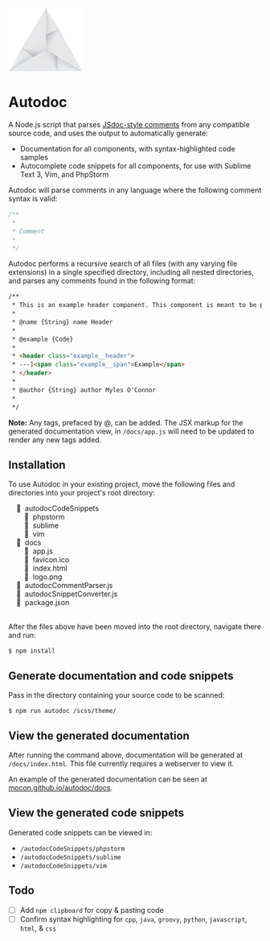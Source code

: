 [![Autodoc by @mocon](https://github.com/mocon/autodoc/blob/master/docs/logo.png)](https://dribbble.com/shots/2377274-Origami-Logo)
# Autodoc

A Node.js script that parses <a href="http://usejsdoc.org/tags-example.html" target="_blank">JSdoc-style comments</a> from any compatible source code, and uses the output to automatically generate:

* Documentation for all components, with syntax-highlighted code samples
* Autocomplete code snippets for all components, for use with Sublime Text 3, Vim, and PhpStorm

Autodoc will parse comments in any language where the following comment syntax is valid:

```js
/**
 *
 * Comment
 *
 */
```

Autodoc performs a recursive search of all files (with any varying file extensions) in a single specified directory, including all nested directories, and parses any comments found in the following format:

```html
/**
 * This is an example header component. This component is meant to be placed at the top of the page.
 *
 * @name {String} name Header
 *
 * @example {Code}
 *
 * <header class="example__header">
 * ---]<span class="example__span">Example</span>
 * </header>
 *
 * @author {String} author Myles O'Connor
 *
 */
```

__Note:__ Any tags, prefaced by @, can be added. The JSX markup for the generated documentation view, in `/docs/app.js` will need to be updated to render any new tags added.

## Installation

To use Autodoc in your existing project, move the following files and directories into your project's root directory:

&nbsp;&nbsp;&nbsp;&nbsp;&#128194; &nbsp;autodocCodeSnippets  
&nbsp;&nbsp;&nbsp;&nbsp;&nbsp;&nbsp;&nbsp;&nbsp;&#128194; &nbsp;phpstorm  
&nbsp;&nbsp;&nbsp;&nbsp;&nbsp;&nbsp;&nbsp;&nbsp;&#128194; &nbsp;sublime  
&nbsp;&nbsp;&nbsp;&nbsp;&nbsp;&nbsp;&nbsp;&nbsp;&#128194; &nbsp;vim  
&nbsp;&nbsp;&nbsp;&nbsp;&#128194; &nbsp;docs  
&nbsp;&nbsp;&nbsp;&nbsp;&nbsp;&nbsp;&nbsp;&nbsp;&#128196; &nbsp;app.js  
&nbsp;&nbsp;&nbsp;&nbsp;&nbsp;&nbsp;&nbsp;&nbsp;&#128196; &nbsp;favicon.ico  
&nbsp;&nbsp;&nbsp;&nbsp;&nbsp;&nbsp;&nbsp;&nbsp;&#128196; &nbsp;index.html  
&nbsp;&nbsp;&nbsp;&nbsp;&nbsp;&nbsp;&nbsp;&nbsp;&#128196; &nbsp;logo.png  
&nbsp;&nbsp;&nbsp;&nbsp;&#128196; &nbsp;autodocCommentParser.js  
&nbsp;&nbsp;&nbsp;&nbsp;&#128196; &nbsp;autodocSnippetConverter.js  
&nbsp;&nbsp;&nbsp;&nbsp;&#128196; &nbsp;package.json  
<br/>

After the files above have been moved into the root directory, navigate there and run:

```
$ npm install
```

## Generate documentation and code snippets

Pass in the directory containing your source code to be scanned:

```
$ npm run autodoc /scss/theme/
```

## View the generated documentation

After running the command above, documentation will be generated at `/docs/index.html`. This file currently requires a webserver to view it.

An example of the generated documentation can be seen at <a href="https://mocon.github.io/autodoc/docs/" target="_blank">mocon.github.io/autodoc/docs</a>.

## View the generated code snippets

Generated code snippets can be viewed in:

* `/autodocCodeSnippets/phpstorm`
* `/autodocCodeSnippets/sublime`
* `/autodocCodeSnippets/vim`

## Todo

- [ ] Add `npm clipboard` for copy & pasting code
- [ ] Confirm syntax highlighting for `cpp`, `java`, `groovy`, `python`, `javascript`, `html`, & `css`
